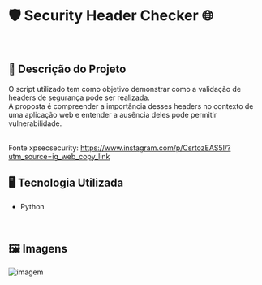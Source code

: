 # 🛡️ Security Header Checker 🌐
<br>

## 📃 Descrição do Projeto
O script utilizado tem como objetivo demonstrar como a validação de headers de segurança pode ser realizada.
<br>A proposta é compreender a importância desses headers no contexto de uma aplicação web e entender a ausência deles pode permitir vulnerabilidade.

<br>Fonte xpsecsecurity: https://www.instagram.com/p/CsrtozEAS5l/?utm_source=ig_web_copy_link

## 🖥️ Tecnologia Utilizada
- Python
<br>

## 🖼️ Imagens
![imagem](https://github.com/user-attachments/assets/a4b73bbd-42e4-4bf5-a7a9-1b536fa387fc)
